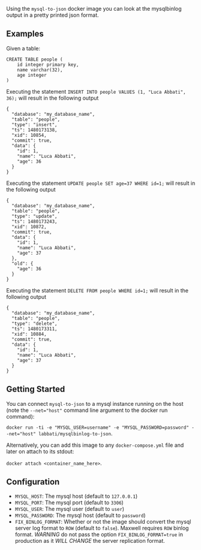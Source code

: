 Using the `mysql-to-json` docker image you can look at the mysqlbinlog output in a pretty printed json format.

## Examples

Given a table:

```
CREATE TABLE people (
	id integer primary key,
	name varchar(32),
	age integer
)
```

Executing the statement `INSERT INTO people VALUES (1, "Luca Abbati", 36);` will result in the following output
```
{
  "database": "my_database_name",
  "table": "people",
  "type": "insert",
  "ts": 1480173138,
  "xid": 10854,
  "commit": true,
  "data": {
    "id": 1,
    "name": "Luca Abbati",
    "age": 36
  }
}
```

Executing the statement `UPDATE people SET age=37 WHERE id=1;` will result in the following output
```
{
  "database": "my_database_name",
  "table": "people",
  "type": "update",
  "ts": 1480173243,
  "xid": 10872,
  "commit": true,
  "data": {
    "id": 1,
    "name": "Luca Abbati",
    "age": 37
  },
  "old": {
    "age": 36
  }
}
```

Executing the statement `DELETE FROM people WHERE id=1;` will result in the following output
```
{
  "database": "my_database_name",
  "table": "people",
  "type": "delete",
  "ts": 1480173311,
  "xid": 10884,
  "commit": true,
  "data": {
    "id": 1,
    "name": "Luca Abbati",
    "age": 37
  }
}
```

## Getting Started

You can connect `mysql-to-json` to a mysql instance running on the host (note the `--net="host"` command line argument to the docker run command):

`docker run -ti -e "MYSQL_USER=username" -e "MYSQL_PASSWORD=password" --net="host" labbati/mysqlbinlog-to-json`.

Alternatively, you can add this image to any `docker-compose.yml` file and later on attach to its stdout:

`docker attach <container_name_here>`.

## Configuration

* `MYSQL_HOST`: The mysql host (default to `127.0.0.1`)
* `MYSQL_PORT`: The mysql port (default to `3306`)
* `MYSQL_USER`: The mysql user (default to `user`)
* `MYSQL_PASSWORD`: The mysql host (default to `password`)
* `FIX_BINLOG_FORMAT`: Whether or not the image should convert the mysql server log format to `ROW` (default to `false`). Maxwell requires `ROW` binlog format. *WARNING* do not pass the option `FIX_BINLOG_FORMAT=true` in production as it *WILL CHANGE* the server replication format.




